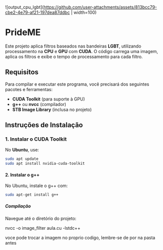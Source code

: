 ![output_cpu_lgbt](https://github.com/user-attachments/assets/813bcc79-cbe2-4e79-af21-197dea87ddbc  | width=100)

# PrideME

Este projeto aplica filtros baseados nas bandeiras **LGBT**, utilizando processamento na **CPU** e **GPU** com **CUDA**. O código carrega uma imagem, aplica os filtros e exibe o tempo de processamento para cada filtro.

## Requisitos

Para compilar e executar este programa, você precisará dos seguintes pacotes e ferramentas:

- **CUDA Toolkit** (para suporte à GPU)
- **g++** ou **nvcc** (compilador)
- **STB Image Library** (inclusa no projeto)

## Instruções de Instalação

### 1. Instalar o CUDA Toolkit

No **Ubuntu**, use:

```bash
sudo apt update
sudo apt install nvidia-cuda-toolkit
```

#### 2. Instalar o g++

No Ubuntu, instale o g++ com:

```bash
sudo apt-get install g++
```

##### Compilação

Navegue até o diretório do projeto:

nvcc -o image_filter aula.cu -lstdc++

voce pode trocar a imagem no proprio codigo, lembre-se de por na pasta antes
